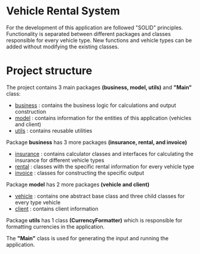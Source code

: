 # Vehicle Rental System
For the development of this application are followed "SOLID" principles. Functionality is separated between different packages and classes responsible for every vehicle type. New functions and vehicle types can be added without modifying the existing classes.

# Project structure
The project contains 3 main packages **(business, model, utils)** and **"Main"** class:
- [business](https://github.com/kalin73/Vehicle-Rental-System/tree/main/business) : contains the business logic for calculations and output construction 
- [model](https://github.com/kalin73/Vehicle-Rental-System/tree/main/model) : contains information for the entities of this application (vehicles and client) 
- [utils](https://github.com/kalin73/Vehicle-Rental-System/tree/main/utils) : contains reusable utilities

Package **business** has 3 more packages **(insurance, rental, and invoice)**
- [insurance](https://github.com/kalin73/Vehicle-Rental-System/tree/main/business/insurance) : contains calculator classes and interfaces for calculating the insurance for different vehicle  types
- [rental](https://github.com/kalin73/Vehicle-Rental-System/tree/main/business/rental) : classes with the specific rental information for every vehicle type
- [invoice](https://github.com/kalin73/Vehicle-Rental-System/tree/main/business/invoice) : classes for constructing the specific output

Package **model** has 2 more packages **(vehicle and client)**
- [vehicle](https://github.com/kalin73/Vehicle-Rental-System/tree/main/model/vehicle) : contains one abstract base class and three child classes for every type vehicle
- [client](https://github.com/kalin73/Vehicle-Rental-System/tree/main/model/client) : contains client information

Package **utils** has 1 class **(CurrencyFormatter)** which is responsible for formatting currencies in the application.

The **"Main"** class is used for generating the input and running the application.
